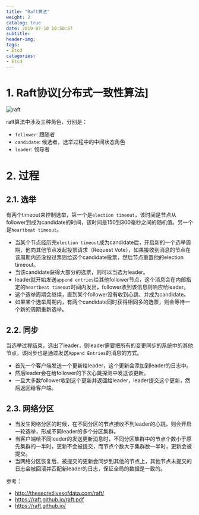```yaml
---
title: "Raft算法"
weight: 2
catalog: true
date: 2019-07-10 10:50:57
subtitle:
header-img: 
tags:
- Etcd
catagories:
- Etcd
---
```



# 1. Raft协议[分布式一致性算法]

![raft](https://res.cloudinary.com/dqxtn0ick/image/upload/v1510578532/article/etcd/raft.png)

raft算法中涉及三种角色，分别是：

- `follower`: 跟随者
- `candidate`: 候选者，选举过程中的中间状态角色
- `leader`: 领导者

# 2. 过程

## 2.1. 选举

有两个timeout来控制选举，第一个是`election timeout`，该时间是节点从follower到成为candidate的时间，该时间是150到300毫秒之间的随机值。另一个是`heartbeat timeout`。

- 当某个节点经历完`election timeout`成为candidate后，开启新的一个选举周期，他向其他节点发起投票请求（Request Vote），如果接收到消息的节点在该周期内还没投过票则给这个candidate投票，然后节点重置他的election timeout。
- 当该candidate获得大部分的选票，则可以当选为leader。
- leader就开始发送`append entries`给其他follower节点，这个消息会在内部指定的`heartbeat timeout`时间内发出，follower收到该信息则响应给leader。
- 这个选举周期会继续，直到某个follower没有收到心跳，并成为candidate。
- 如果某个选举周期内，有两个candidate同时获得相同多的选票，则会等待一个新的周期重新选举。

## 2.2. 同步

当选举过程结束，选出了leader，则leader需要把所有的变更同步的系统中的其他节点，该同步也是通过发送`Append Entries`的消息的方式。

- 首先一个客户端发送一个更新给leader，这个更新会添加到leader的日志中。
- 然后leader会在给follower的下次心跳探测中发送该更新。
- 一旦大多数follower收到这个更新并返回给leader，leader提交这个更新，然后返回给客户端。 

## 2.3. 网络分区

- 当发生网络分区的时候，在不同分区的节点接收不到leader的心跳，则会开启一轮选举，形成不同leader的多个分区集群。
- 当客户端给不同leader的发送更新消息时，不同分区集群中的节点个数小于原先集群的一半时，更新不会被提交，而节点个数大于集群数一半时，更新会被提交。
- 当网络分区恢复后，被提交的更新会同步到其他的节点上，其他节点未提交的日志会被回滚并匹配新leader的日志，保证全局的数据是一致的。


参考：

- http://thesecretlivesofdata.com/raft/
- https://raft.github.io/raft.pdf
- https://raft.github.io/
